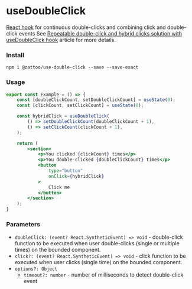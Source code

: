# useDoubleClick

[React hook][0] for continuous double-clicks and combining click and double-click events
See [Repeatable double-click and hybrid clicks solution with useDoubleClick hook][1] article for more details.
### Install

```shell
npm i @zattoo/use-double-click --save --save-exact
```

### Usage

```jsx
export const Example = () => {
    const [doubleClickCount, setDoubleClickCount] = useState(0);
    const [clickCount, setClickCount] = useState(0);

    const hybridClick = useDoubleClick(
        () => setDoubleClickCount(doubleClickCount + 1),
        () => setClickCount(clickCount + 1),
    );

    return (
        <section>
            <p>You clicked {clickCount} times</p>
            <p>You double-clicked {doubleClickCount} times</p>
            <button
                type="button"
                onClick={hybridClick}
            >
                Click me
            </button>
        </section>
    );
}
```

### Parameters
- `doubleClick: (event? React.SyntheticEvent) => void` - double-click function to be executed when user double-clicks (single or multiple times) on the bounded component.
- `click?: (event? React.SyntheticEvent) => void` - click function to be executed when user clicks (single time) on the bounded component.
- `options?: Object`
    - `timeout?: number` - number of milliseconds to detect double-click event

[0]: https://reactjs.org/docs/hooks-intro.html
[1]: https://medium.com/@nitzan.nashi/repeatable-double-click-and-hybrid-clicks-solution-with-usedoubleclick-hook-c6c64449abf7?sk=ed5c9edf3017fb2b7b277b76217fc393
